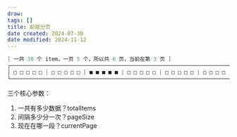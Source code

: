 ```yaml
---
draw:
tags: []
title: 前端分页
date created: 2024-07-30
date modified: 2024-11-12
---
```


```Java
[ 一共 30 个 item，一页 5 个，所以共 6 页，当前在第 3 页 ]
┌───────────────────────────────────────────────────────────────────────┐
│ □ □ □ □ □ | □ □ □ □ □ | ■ ■ ■ ■ ■ | □ □ □ □ □ | □ □ □ □ □ | □ □ □ □   │
└───────────────────────────────────────────────────────────────────────┘
```

三个核心参数：

1. 一共有多少数据？totalItems
2. 间隔多少分一次？pageSize
3. 现在在哪一段？currentPage
